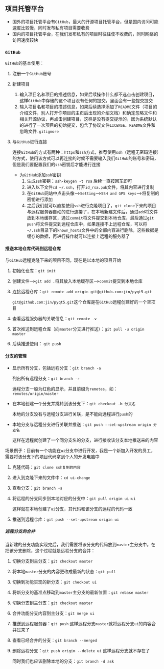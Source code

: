 

## 项目托管平台

- 国外的项目托管平台有`GitHub`，最大的开源项目托管平台，但是国内访问可能速度比较慢，同时发布私有项目需要收费
- 国内的项目托管平台，在我们发布私有的项目时往往使不收费的，同时网络的访问速度较快

### `GitHub`

`GitHub`的基本使用：

1. 注册一个`GitHub`账号

2. 新建项目

   1. 输入项目名和项目的描述信息，如果后续操作什么都不选点击创建项目，这样`GitHub`中存储的这个项目没有任何的提交，里面会有一些提交提交
   2. 输入项目名和项目的描述信息，如果后续选择添加了`README`文件（项目的介绍文件，别人打开你项目的主页后出现的介绍文档）和确定忽略文件和相关开源协议，再点击创建项目，这样是没有提交提示的，因为系统默认的进行了一次项目的初始提交，包含了协议文件`LICENSE`、`README`文件和忽略文件`.gitignore`

3. 与`GitHub`进行连接

   连接`GitHub`的方式有两种：`https`和`ssh`方式，推荐使用`ssh`（远程无密码连接）的方式，使用该方式可以再连接的时候不需要输入我们`GitHub`的账号和密码，但是我们要配置我们的`ssh`密钥后才能进行连接

   - 为`GitHub`添加`ssh`密钥
     1. 生成`ssh`密钥：`ssh-keygen -t rsa`    后续一直按回车即可
     2. 进入以下文件`cd ~/.ssh`，打开`id_rsa.pub`文件，将其内容进行复制
     3. 在`GitHub`网站中点击头像-->`Setting`-->`SSH and GPS keys`-->将复制的密钥进行添加
     4. 之后我们就可以直接使用`ssh`进行克隆项目了，`git clone`下来的项目与远程服务器自动的进行连接了，在本地新建文件后，通过`add`将文件放到本地缓存区，通过`commit`将文件提交到本地仓库，最后通过`git push`将文件提交到远程仓库中，如果连接不上远程仓库，可以将`~/.ssh`目录下的`known_hosts`文件中的全部内容进行删除，这些数据是缓存的数据，再进行操作就可以连接上远程的服务器了

#### 推送本地仓库代码到远程仓库

与`GitHub`远程克隆下来的项目不同，现在是以本地的项目开始

1. 初始化仓库：`git init`

2. 创建文件-->`git add .`将其放入本地缓存区-->`commit`提交到本地仓库

3. 连接远程仓库：`git remote add origin git@github.com:jin/pyqt5.git`

   `git@github.com:jin/pyqt5.git`这个仓库是在`GitHub`远程创建好的一个空项目	

4. 查看远程服务器的关联信息：`git remote -v`

5. 首次推送到远程仓库（向`master`分支进行推送）：`git pull -u origin master `

6. 后续推送使用： `git push`                    

#### 分支的管理

- 显示所有分支，包括远程分支：`git branch -a`   

  列出所有远程分支：`git branch -r`

  远程分支一般为红色的显示，并且前缀为`remotes`，如：`remotes/origin/master`

- 在本地创建一个分支并跳转到该分支下：`git checkout -b 分支名`

  本地的分支没有与远程分支进行关联，是不能向远程进行`push`的

- 本地分支与远程分支进行关联并推送：`git push --set-upstream origin 分支名`

  这样在远程就创建了一个同分支名的分支，进行接收该分支本地推送来的内容

场景例子：目前有一个功能在`ui`分支中进行开发，我是一个新加入开发的员工，需要将该分支下的项目代码拿到个人的开发电脑中

1. 克隆代码：`git clone ssh复制的内容`

2. 进入到克隆下来的文件中：`cd ui-change`

3. 查看分支：`git branch -a`

4. 将远程的分支同步到本地对应的分支中：`git pull origin ui:ui`

   这样就在本地创建了`ui`分支，其代码和该分支的远程的代码一致

5. 推送到远程仓库：`git push --set-upstream origin ui`

##### 远程分支的合并

当新建的分支功能实现完后，我们需要将该分支的代码放到`master`主分支中，在把该分支删除，这个过程就是远程分支的合并：

1. 切换分支到主分支：`git checkout master`

2. 将本地`master`分支的内容更改成最新的状态：`git pull`

3. 切换到功能实现的新分支：`git checkout ui`

4. 将新分支的基准点移动到`master`主分支的最新位置：`git rebase master` 

5. 切换分支到主分支：`git checkout master`

6. 合并功能分支内容到主分支：`git merge ui`

7. 推送到远程服务器：`git push`   这样远程分支`master`就将远程分支`ui`的内容合并过来了

8. 查看已经合并的分支：`git branch --merged`

9. 删除远程分支：`git push origin --delete ui`   这样远程分支就不存在了

   同时我们也应该删除本地的分支：`git branch -d ask`

